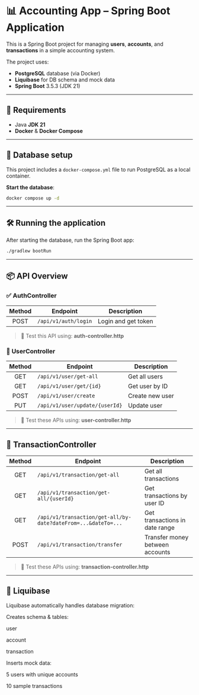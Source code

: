 # 📊 Accounting App – Spring Boot Application

This is a Spring Boot project for managing **users**, **accounts**, and **transactions** in a simple accounting system.

The project uses:
- **PostgreSQL** database (via Docker)
- **Liquibase** for DB schema and mock data
- **Spring Boot** 3.5.3 (JDK 21)

---

## 🚀 Requirements

- Java **JDK 21**
- **Docker** & **Docker Compose**

---

## 🐳 Database setup

This project includes a `docker-compose.yml` file to run PostgreSQL as a local container.

**Start the database**:
```bash
docker compose up -d
```
---

## 🛠 Running the application
After starting the database, run the Spring Boot app:
```bash
./gradlew bootRun
```
---
## 📦 API Overview

### ✅ AuthController
| Method | Endpoint | Description |
|:--:|--|--|
| POST | `/api/v1/auth/login` | Login and get token |

> 📄 Test this API using: **auth-controller.http**

### 👤 **UserController**
| Method | Endpoint | Description |
|:--:|--|--|
| GET | `/api/v1/user/get-all` | Get all users |
| GET | `/api/v1/user/get/{id}` | Get user by ID |
| POST | `/api/v1/user/create` | Create new user |
| PUT | `/api/v1/user/update/{userId}` | Update user |

> 📄 Test these APIs using: **user-controller.http**

---
## 💸 **TransactionController**
| Method | Endpoint | Description |
|:--:|--|--|
| GET | `/api/v1/transaction/get-all` | Get all transactions |
| GET | `/api/v1/transaction/get-all/{userId}` | Get transactions by user ID |
| GET | `/api/v1/transaction/get-all/by-date?dateFrom=...&dateTo=...` | Get transactions in date range |
| POST | `/api/v1/transaction/transfer` | Transfer money between accounts |

> 📄 Test these APIs using: **transaction-controller.http**

---
## 📄 Liquibase
Liquibase automatically handles database migration:

Creates schema & tables:

user

account

transaction

Inserts mock data:

5 users with unique accounts

10 sample transactions
